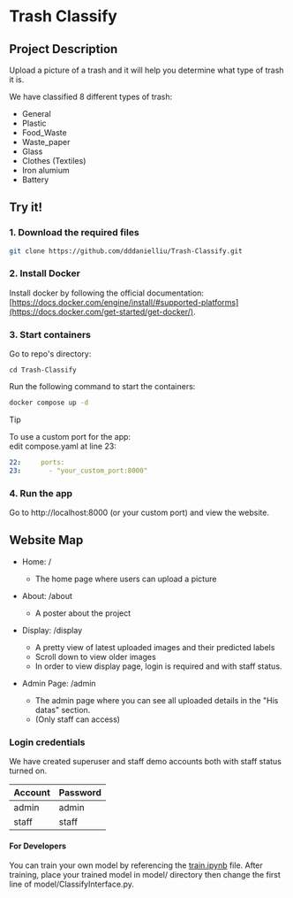 # Trash Classify

## Project Description
Upload a picture of a trash and it will help you determine what type of trash it is.

We have classified 8 different types of trash:
- General
- Plastic
- Food_Waste
- Waste_paper
- Glass
- Clothes (Textiles)
- Iron alumium
- Battery

## Try it!
### 1. Download the required files

```bash
git clone https://github.com/dddanielliu/Trash-Classify.git
```

### 2. Install Docker
Install docker by following the official documentation: [https://docs.docker.com/engine/install/#supported-platforms](https://docs.docker.com/get-started/get-docker/).

### 3. Start containers
Go to repo's directory:
```
cd Trash-Classify
```
Run the following command to start the containers:
```bash
docker compose up -d
```
> [!TIP]
> To use a custom port for the app: \
> edit compose.yaml at line 23:
> ```yaml
> 22:     ports:
> 23:       - "your_custom_port:8000"
> ```

### 4. Run the app
Go to http://localhost:8000 (or your custom port) and view the website.

## Website Map

- Home: /
  * The home page where users can upload a picture
- About: /about
  * A poster about the project
- Display: /display
  * A pretty view of latest uploaded images and their predicted labels
  * Scroll down to view older images
  * In order to view display page, login is required and with staff status.

- Admin Page: /admin
  * The admin page where you can see all uploaded details in the "His datas" section. 
  * (Only staff can access)


### Login credentials

We have created superuser and staff demo accounts both with staff status turned on.

| Account  | Password |
| -------- | -------- |
| admin    | admin    |
| staff    | staff    |


#### For Developers
You can train your own model by referencing the [train.ipynb](https://github.com/dddanielliu/Trash-Classify/blob/main/model/training/train.ipynb) file.
After training, place your trained model in model/ directory then change the first line of model/ClassifyInterface.py.
